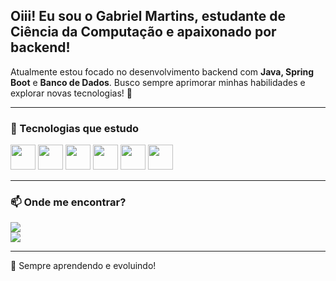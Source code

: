 



## Oiii! Eu sou o Gabriel Martins, estudante de Ciência da Computação e apaixonado por backend!  

Atualmente estou focado no desenvolvimento backend com **Java, Spring Boot** e **Banco de Dados**. Busco sempre aprimorar minhas habilidades e explorar novas tecnologias! 🚀

---

### 🚀 Tecnologias que estudo

<p align="left">
  <img src="https://cdn.jsdelivr.net/gh/devicons/devicon/icons/java/java-original.svg" width="40" height="40"/>
  <img src="https://cdn.jsdelivr.net/gh/devicons/devicon/icons/spring/spring-original.svg" width="40" height="40"/>
  <img src="https://cdn.jsdelivr.net/gh/devicons/devicon/icons/mysql/mysql-original.svg" width="40" height="40"/>
  <img src="https://cdn.jsdelivr.net/gh/devicons/devicon/icons/postgresql/postgresql-original.svg" width="40" height="40"/>
  <img src="https://cdn.jsdelivr.net/gh/devicons/devicon/icons/git/git-original.svg" width="40" height="40"/>
  <img src="https://cdn.jsdelivr.net/gh/devicons/devicon/icons/github/github-original.svg" width="40" height="40"/>
</p>

---

### 📫 Onde me encontrar?  

[<img src="https://img.shields.io/badge/LinkedIn-0077B5?style=for-the-badge&logo=linkedin&logoColor=white"/>](https://www.linkedin.com/in/gabriel-martins-dos-santos-dev/)  
[<img src="https://img.shields.io/badge/Hotmail-0078D4?style=for-the-badge&logo=microsoft-outlook&logoColor=white"/>](mailto:gabrielmartins669@hotmail.com)

---

🔹 Sempre aprendendo e evoluindo!


